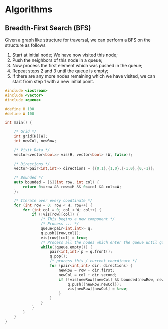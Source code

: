 # Algorithms


## Breadth-First Search (BFS)

Given a graph like structure for traversal, we can perform a BFS on the structure as follows

1. Start at initial node; We have now visited this node;
2. Push the neighbors of this node in a queue; 
3. Now process the first element which was pushed in the queue;
4. Repeat steps 2 and 3 until the queue is empty;
5. If there are any more nodes remaining which we have visited, we can start from step 1 with a new initial point.

```cpp
#include <iostream>
#include <vector>
#include <queue>

#define H 100
#define W 100

int main() {

    /* Grid */
    int grid[H][W];
    int newCol, newRow;

    /* Visit Data */
    vector<vector<bool>> vis(H, vector<bool> (W, false));
    
    /* Directions */
    vector<pair<int,int>> directions = {{0,1},{1,0},{-1,0},{0,-1}};

    /* Bounded */
    auto bounded = [&](int row, int col) {
        return 0<=row && row<=H && 0<=col && col<=W;
    };

    /* Iterate over every coodtinate */
    for (int row = 0; row < H; row++) {
        for (int col = 0; col < W; col++) {
            if (!vis[row][col]) {
                /* This begins a new component */
                /* Process ... */
                queue<pair<int,int>> q;
                q.push({row,col});
                vis[row][col] = true;
                /* Process all the nodes which enter the queue until queue is empty */
                while(!queue.empty()) {
                    pair<int,int> p = q.front();
                    q.pop();
                    /* process this / current coordinate */
                    for (pair<int,int> dir: directions) {
                        newRow = row + dir.first;
                        newCol = col + dir.second;
                        if (!vis[newRow][newCol] && bounded(newRow, newCol) && true) { /* add more conditions as necessary */
                            q.push({newRow,newCol});
                            vis[newRow][newCol] = true;
                        }
                    }
                }
            }
        }
    }
}
```
